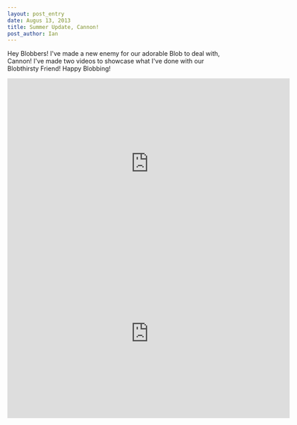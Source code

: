 ```yaml
---
layout: post_entry
date: Augus 13, 2013
title: Summer Update, Cannon!
post_author: Ian
---
```

Hey Blobbers! I've made a new enemy for our adorable Blob to deal with, Cannon! I've made two videos to showcase what I've done with our Blobthirsty Friend! Happy Blobbing!

<iframe class="youtube-player" type="text/html" width="640" height="385" src="http://www.youtube.com/embed/s0qzHibsdns?html5=1" allowfullscreen="allowfullscreen" frameborder="0"> </iframe>
<iframe class="youtube-player" type="text/html" width="640" height="385" src="http://www.youtube.com/embed/fkZAeYaX1DI?html5=1" allowfullscreen="allowfullscreen" frameborder="0"> </iframe>